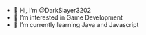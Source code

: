 - 👋 Hi, I’m @DarkSlayer3202
- 👀 I’m interested in Game Development
- 🌱 I’m currently learning Java and Javascript
